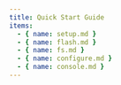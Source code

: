 ```yaml
---
title: Quick Start Guide
items:
  - { name: setup.md }
  - { name: flash.md }
  - { name: fs.md }
  - { name: configure.md }
  - { name: console.md }
---
```

